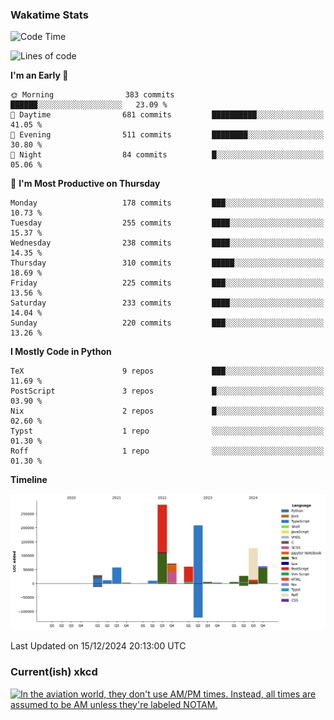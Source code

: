 ### Wakatime Stats
<!--START_SECTION:waka-->
![Code Time](http://img.shields.io/badge/Code%20Time-2%2C974%20hrs%2048%20mins-blue)

![Lines of code](https://img.shields.io/badge/From%20Hello%20World%20I%27ve%20Written-960.2%20thousand%20lines%20of%20code-blue)

**I'm an Early 🐤** 

```text
🌞 Morning                383 commits         ██████░░░░░░░░░░░░░░░░░░░   23.09 % 
🌆 Daytime                681 commits         ██████████░░░░░░░░░░░░░░░   41.05 % 
🌃 Evening                511 commits         ████████░░░░░░░░░░░░░░░░░   30.80 % 
🌙 Night                  84 commits          █░░░░░░░░░░░░░░░░░░░░░░░░   05.06 % 
```
📅 **I'm Most Productive on Thursday** 

```text
Monday                   178 commits         ███░░░░░░░░░░░░░░░░░░░░░░   10.73 % 
Tuesday                  255 commits         ████░░░░░░░░░░░░░░░░░░░░░   15.37 % 
Wednesday                238 commits         ████░░░░░░░░░░░░░░░░░░░░░   14.35 % 
Thursday                 310 commits         █████░░░░░░░░░░░░░░░░░░░░   18.69 % 
Friday                   225 commits         ███░░░░░░░░░░░░░░░░░░░░░░   13.56 % 
Saturday                 233 commits         ████░░░░░░░░░░░░░░░░░░░░░   14.04 % 
Sunday                   220 commits         ███░░░░░░░░░░░░░░░░░░░░░░   13.26 % 
```


**I Mostly Code in Python** 

```text
TeX                      9 repos             ███░░░░░░░░░░░░░░░░░░░░░░   11.69 % 
PostScript               3 repos             █░░░░░░░░░░░░░░░░░░░░░░░░   03.90 % 
Nix                      2 repos             █░░░░░░░░░░░░░░░░░░░░░░░░   02.60 % 
Typst                    1 repo              ░░░░░░░░░░░░░░░░░░░░░░░░░   01.30 % 
Roff                     1 repo              ░░░░░░░░░░░░░░░░░░░░░░░░░   01.30 % 
```



**Timeline**

![Lines of Code chart](https://raw.githubusercontent.com/joshuajeschek/joshuajeschek/main/assets/bar_graph.png)


 Last Updated on 15/12/2024 20:13:00 UTC
<!--END_SECTION:waka-->

### Current(ish) xkcd
<a id="xkcd-a" title="In the aviation world, they don't use AM/PM times. Instead, all times are assumed to be AM unless they're labeled NOTAM." href="https://www.xkcd.com" target="_blank">
        <img align="center" id="xkcd-img" src="https://imgs.xkcd.com/comics/metar.png" alt="In the aviation world, they don't use AM/PM times. Instead, all times are assumed to be AM unless they're labeled NOTAM." height=300 />
</a>
